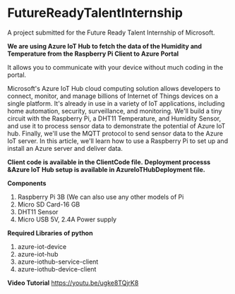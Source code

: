 # FutureReadyTalentInternship
A project submitted for the Future Ready Talent Internship of Microsoft.

**We are using Azure IoT Hub to fetch the data of the Humidity and Temperature from the Raspberry Pi Client to Azure Portal**

It allows you to communicate  with your device without much coding in the portal.


Microsoft's Azure IoT Hub cloud computing solution allows developers to connect, monitor, and manage billions of Internet of Things devices on a single platform. It's already in use in a variety of IoT applications, including home automation, security, surveillance, and monitoring. We'll build a tiny circuit with the Raspberry Pi, a DHT11 Temperature, and Humidity Sensor, and use it to process sensor data to demonstrate the potential of Azure IoT hub. Finally, we'll use the MQTT protocol to send sensor data to the Azure IoT server. In this article, we'll learn how to use a Raspberry Pi to set up and install an Azure server and deliver data.

**Client code is available in the ClientCode file.**
**Deployment processs &Azure IoT Hub setup is available in AzureIoTHubDeployment file.**

 **Components**
1. Raspberry Pi 3B (We can also use any other models of Pi
2. Micro SD Card-16 GB
3. DHT11 Sensor
4. Micro USB 5V, 2.4A Power supply

**Required Libraries of python**
1. azure-iot-device
2. azure-iot-hub
3. azure-iothub-service-client
4. azure-iothub-device-client

**Video Tutorial**
https://youtu.be/ugke8TQjrK8
